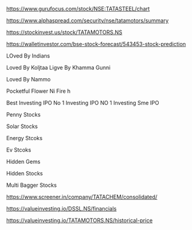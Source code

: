 
https://www.gurufocus.com/stock/NSE:TATASTEEL/chart


https://www.alphaspread.com/security/nse/tatamotors/summary

https://stockinvest.us/stock/TATAMOTORS.NS


https://walletinvestor.com/bse-stock-forecast/543453-stock-prediction

LOved By Indians 

Loved By Koljtaa 
Ligve By Khamma Gunni 

Loved By Nammo 

Pocketful Flower Ni Fire h 

Best Investing IPO 
No 1 Investing IPO 
NO 1 Investing Sme IPO 

Penny Stocks

Solar Stocks


Energy Stcoks 


Ev Stcoks 


Hidden Gems 

Hidden Stocks 

Multi Bagger Stocks 

https://www.screener.in/company/TATACHEM/consolidated/


https://valueinvesting.io/DSSL.NS/financials

https://valueinvesting.io/TATAMOTORS.NS/historical-price